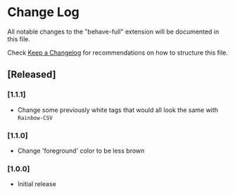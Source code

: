 # Change Log

All notable changes to the "behave-full" extension will be documented in this file.

Check [Keep a Changelog](http://keepachangelog.com/) for recommendations on how to structure this file.

## [Released]

### [1.1.1]

- Change some previously white tags that would all look the same with `Rainbow-CSV`

### [1.1.0]

- Change 'foreground' color to be less brown

### [1.0.0]

- Initial release
